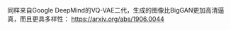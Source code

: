 

<!--
 * @version:
 * @Author:  StevenJokess https://github.com/StevenJokess
 * @Date: 2020-12-07 17:55:54
 * @LastEditors:  StevenJokess https://github.com/StevenJokess
 * @LastEditTime: 2020-12-07 17:56:10
 * @Description:
 * @TODO::
 * @Reference:2019 年过去了，人工智能领域干了些什么？ - 量子位的回答 - 知乎
https://www.zhihu.com/question/365135309/answer/999770457
-->

同样来自Google DeepMind的VQ-VAE二代，生成的图像比BigGAN更加高清逼真，而且更具多样性：
https://arxiv.org/abs/1906.0044
